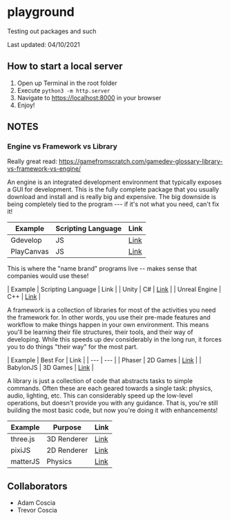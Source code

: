 # playground

Testing out packages and such

Last updated: 04/10/2021

## How to start a local server

1. Open up Terminal in the root folder
2. Execute `python3 -m http.server`
3. Navigate to <https://localhost:8000> in your browser
4. Enjoy!

## NOTES

### Engine vs Framework vs Library

Really great read: <https://gamefromscratch.com/gamedev-glossary-library-vs-framework-vs-engine/>

An engine is an integrated development environment that typically exposes a GUI for development.
This is the fully complete package that you usually download and install and is really big and expensive.
The big downside is being completely tied to the program --- if it's not what you need, can't fix it!

| Example | Scripting Language | Link |
| --- | --- | --- |
| Gdevelop | JS | [Link](https://gdevelop-app.com/) |
| PlayCanvas | JS | [Link](https://playcanvas.com/) |

This is where the "name brand" programs live -- makes sense that companies would use these!

| Example | Scripting Language | Link |
| Unity | C# | [Link](https://unity.com/) |
| Unreal Engine | C++ | [Link](https://www.unrealengine.com/en-US/) |

A framework is a collection of libraries for most of the activities you need the framework for.
In other words, you use their pre-made features and workflow to make things happen in your own environment.
This means you'll be learning their file structures, their tools, and their way of developing.
While this speeds up dev considerably in the long run, it forces you to do things "their way" for the most part.

| Example | Best For | Link |
| --- | --- |
| Phaser | 2D Games | [Link](https://phaser.io/) |
| BabylonJS | 3D Games | [Link](https://www.babylonjs.com/) |

A library is just a collection of code that abstracts tasks to simple commands.
Often these are each geared towards a single task: physics, audio, lighting, etc.
This can considerably speed up the low-level operations, but doesn't provide you with any guidance.
That is, you're still building the most basic code, but now you're doing it with enhancements!

| Example | Purpose | Link |
| --- | --- | --- |
| three.js | 3D Renderer | [Link](https://threejs.org/) |
| pixiJS | 2D Renderer | [Link](https://www.pixijs.com/) |
| matterJS | Physics | [Link](https://brm.io/matter-js/) |

## Collaborators

- Adam Coscia
- Trevor Coscia
